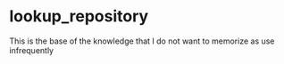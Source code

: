 # lookup_repository
This is the base of the knowledge that I do not want to memorize as use infrequently

